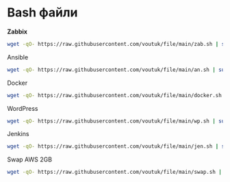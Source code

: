 # Bash файли

**Zabbix**

```bash
wget -qO- https://raw.githubusercontent.com/voutuk/file/main/zab.sh | sudo bash
```

Ansible

```bash
wget -qO- https://raw.githubusercontent.com/voutuk/file/main/an.sh | sudo bash
```

Docker

```bash
wget -qO- https://raw.githubusercontent.com/voutuk/file/main/docker.sh | sudo bash
```

WordPress

```bash
wget -qO- https://raw.githubusercontent.com/voutuk/file/main/wp.sh | sudo bash
```

Jenkins

```bash
wget -qO- https://raw.githubusercontent.com/voutuk/file/main/jen.sh | sudo bash
```

Swap AWS 2GB

```bash
wget -qO- https://raw.githubusercontent.com/voutuk/file/main/swap.sh | sudo bash
```
